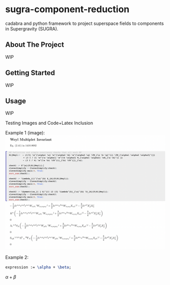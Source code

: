# sugra-component-reduction
cadabra and python framework to project superspace fields to components in Supergravity (SUGRA).

## About The Project
WIP

## Getting Started
WIP

## Usage
WIP

Testing Images and Code+Latex Inclusion

Example 1 (image):
![Alt text](/images/exampleWeyl2.png?raw=true "Weyl2 Example")

Example 2:

```latex
expression := \alpha + \beta;
```

$\alpha + \beta$
